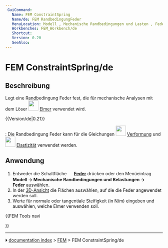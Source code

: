 ```yaml
---
 GuiCommand:
   Name: FEM ConstraintSpring
   Name/de: FEM RandbedingungFeder
   MenuLocation: Modell , Mechanische Randbedingungen und Lasten , Feder
   Workbenches: FEM_Workbench/de
   Shortcut: 
   Version: 0.20
   SeeAlso: 
---
```


# FEM ConstraintSpring/de



## Beschreibung

Legt eine Randbedingung Feder fest, die für mechanische Analysen mit dem Löser <img alt="" src=images/FEM_SolverElmer.svg  style="width:32px;"> [Elmer](FEM_SolverElmer/de.md) verwendet wird.


{{Version/de|0.21}}

: Die Randbedingung Feder kann für die Gleichungen <img alt="" src=images/FEM_EquationDeformation.svg  style="width:32px;"> [Verformung](FEM_EquationDeformation/de.md) und <img alt="" src=images/FEM_EquationElasticity.svg  style="width:32px;"> [Elastizität](FEM_EquationElasticity/de.md) verwendet werden.



## Anwendung

1.  Entweder die Schaltfläche **<img src="images/FEM_ConstraintSpring.svg" width=16px> [Feder](FEM_ConstraintSpring/de.md)** drücken oder den Menüeintrag **Modell → Mechanische Randbedingungen und Belastungen → <img src="images/FEM_ConstraintSpring.svg" width=16px> Feder** auswählen.
2.  In der [3D-Ansicht](3D_view/de.md) die Flächen auswählen, auf die die Feder angewendet werden soll.
3.  Werte für normale oder tangentiale Steifigkeit (in N/m) eingeben und auswählen, welche Elmer verwenden soll.





{{FEM Tools navi

}}



---
⏵ [documentation index](../README.md) > [FEM](Category_FEM.md) > FEM ConstraintSpring/de

